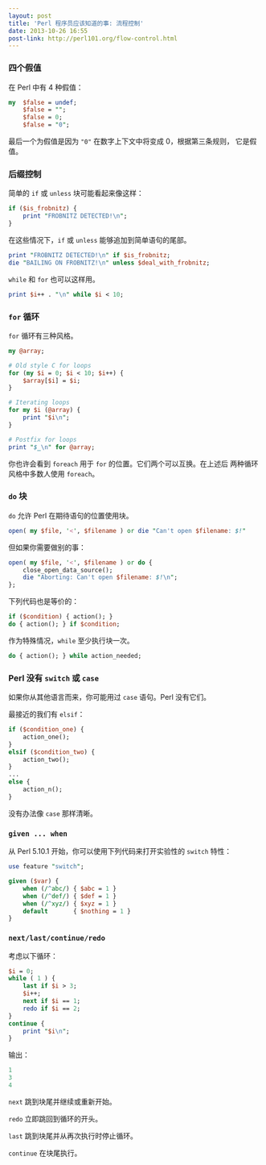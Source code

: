 ```yaml
---
layout: post
title: 'Perl 程序员应该知道的事: 流程控制'
date: 2013-10-26 16:55
post-link: http://perl101.org/flow-control.html
---
```


### 四个假值

在 Perl 中有 4 种假值：

```perl
my  $false = undef;
    $false = "";
    $false = 0;
    $false = "0";
```

最后一个为假值是因为 `"0"` 在数字上下文中将变成 0，根据第三条规则，
它是假值。

### 后缀控制

简单的 `if` 或 `unless` 块可能看起来像这样：

```perl
if ($is_frobnitz) {
    print "FROBNITZ DETECTED!\n";
}
```

在这些情况下，`if` 或 `unless` 能够追加到简单语句的尾部。

```perl
print "FROBNITZ DETECTED!\n" if $is_frobnitz;
die "BAILING ON FROBNITZ!\n" unless $deal_with_frobnitz;
```

`while` 和 `for` 也可以这样用。

```perl
print $i++ . "\n" while $i < 10;
```

### `for` 循环

`for` 循环有三种风格。

```perl
my @array;

# Old style C for loops
for (my $i = 0; $i < 10; $i++) {
    $array[$i] = $i;
}

# Iterating loops
for my $i (@array) {
    print "$i\n";
}

# Postfix for loops
print "$_\n" for @array;
```

你也许会看到 `foreach` 用于 `for` 的位置。它们两个可以互换。在上述后
两种循环风格中多数人使用 `foreach`。

### `do` 块

`do` 允许 Perl 在期待语句的位置使用块。

```perl
open( my $file, '<', $filename ) or die "Can't open $filename: $!"
```

但如果你需要做别的事：

```perl
open( my $file, '<', $filename ) or do {
    close_open_data_source();
    die "Aborting: Can't open $filename: $!\n";
};
```

下列代码也是等价的：

```perl
if ($condition) { action(); }
do { action(); } if $condition;
```

作为特殊情况，`while` 至少执行块一次。

```perl
do { action(); } while action_needed;
```

### Perl 没有 `switch` 或 `case`

如果你从其他语言而来，你可能用过 `case` 语句。Perl 没有它们。

最接近的我们有 `elsif`：

```perl
if ($condition_one) { 
    action_one();
}
elsif ($condition_two) {
    action_two();
}
...
else {
    action_n();
}
```

没有办法像 `case` 那样清晰。

### `given ... when`

从 Perl 5.10.1 开始，你可以使用下列代码来打开实验性的 `switch` 特性：

```perl
use feature "switch";

given ($var) {
    when (/^abc/) { $abc = 1 }
    when (/^def/) { $def = 1 }
    when (/^xyz/) { $xyz = 1 }
    default       { $nothing = 1 }
}   
```

### `next/last/continue/redo`

考虑以下循环：

```perl
$i = 0;
while ( 1 ) {
    last if $i > 3;
    $i++;
    next if $i == 1;
    redo if $i == 2;
}
continue {
    print "$i\n";
}
```

输出：

```perl
1
3
4
```

`next` 跳到块尾并继续或重新开始。

`redo` 立即跳回到循环的开头。

`last` 跳到块尾并从再次执行时停止循环。

`continue` 在块尾执行。
